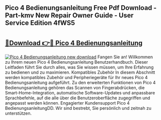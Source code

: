 ## Pico 4 Bedienungsanleitung Free Pdf Download - Part-kmv New Repair Owner Guide - User Service Edition 4fWS5

# <h2><a href="http://df5avva.blite.top/?on=Pico+4+Bedienungsanleitung">🔗Download 👉🔴 Pico 4 Bedienungsanleitung</a></h2>

[![Pico 4 Bedienungsanleitung new download](https://i.imgur.com/lujVjoI.png)](http://df5avva.blite.top/?on=Pico+4+Bedienungsanleitung)
Fangen Sie an! Willkommen zu Ihrem neuen Pico 4 Bedienungsanleitung Benutzerhandbuch. Dieser Leitfaden führt Sie durch alles, was Sie wissen müssen, um Ihre Erfahrung zu bedienen und zu maximieren. Kompatibles Zubehör In diesem Abschnitt werden kompatibles Zubehör und Peripheriegeräte für Ihr neues Pico 4 Bedienungsanleitung aufgeführt. Zu den erweiterten Funktionen von Pico 4 Bedienungsanleitung gehören das Scannen von Fingerabdrücken, die Smart-Home-Integration, automatische Software-Updates und anpassbare Sprachbefehle, auf die alle über die Benutzeroberfläche zugegriffen und angepasst werden können. Engagierter Kundensupport Pico 4 BedienungsanleitungDD. Wir sind bestrebt, Sie persönlich und zeitnah zu unterstützen.
